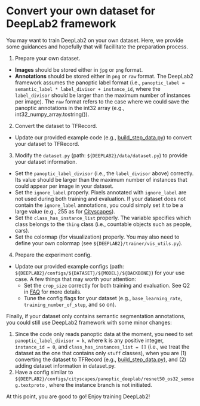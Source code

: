 # Convert your own dataset for DeepLab2 framework

You may want to train DeepLab2 on your own dataset. Here, we provide some
guidances and hopefully that will facillitate the preparation process.

1. Prepare your own dataset.
  * **Images** should be stored either in `jpg` or `png` format.
  * **Annotations** should be stored either in `png` or `raw` format. The
  DeepLab2 framework assumes the panoptic label format (i.e.,
  `panoptic_label = semantic_label * label_divisor + instance_id`, where the
  `label_divisor` should be larger than the maximum number of instances per
  image). The `raw` format refers to the case where we could save the panoptic
  annotations in the int32 array (e.g., int32_numpy_array.tostring()).
2. Convert the dataset to TFRecord.
  * Update our provided example code (e.g.,
  [build_step_data.py](../../data/build_step_data.py)) to convert your dataset
  to TFRecord.
3. Modify the `dataset.py` (path: `${DEEPLAB2}/data/dataset.py`) to provide
  your dataset information.
  * Set the `panoptic_label_divisor` (i.e., the `label_divisor` above)
  correctly. Its value should be larger than the maximum number of instances
  that could appear per image in your dataset.
  * Set the `ignore_label` properly. Pixels annotated with `ignore_label`
  are not used during both training and evaluation. If your dataset does not
  contain the `ignore_label` annotations, you could simply set it to be a
  large value (e.g., 255 as for
  [Cityscapes](https://www.cityscapes-dataset.com/)).
  * Set the `class_has_instance_list` properly. The variable specifies
  which class belongs to the `thing` class (i.e., countable objects such as
  people, cars).
  * Set the colormap (for visualization) properly. You may also need to
  define your own colormap (see `${DEEPLAB2}/trainer/vis_utils.py`).
4. Prepare the experiment config.
  * Update our provided example configs (path:
  `${DEEPLAB2}/configs/${DATASET}/${MODEL}/${BACKBONE}`) for your use
  case. A few things that may worth your attention:
       * Set the `crop_size` correctly for both training and evaluation. See
       Q2 in [FAQ](../faq.md) for more details.
       * Tune the config flags for your dataset (e.g., `base_learning_rate`,
       `training_number_of_step`, and so on).

Finally, if your dataset only contains semantic segmentation annotations,
you could still use DeepLab2 framework with some minor changes:

1. Since the code only reads panoptic data at the moment, you need to set
`panoptic_label_divisor = k`, where k is any positive integer,
`instance_id = 0`, and `class_has_instances_list = []` (i.e., we treat the
dataset as the one that contains only `stuff` classes), when you are (1)
converting the dataset to TFRecord (e.g.,
[build_step_data.py](../../data/build_step_data.py)),
and (2) adding dataset information in dataset.py.
2. Have a config similar to
`${DEEPLAB2}/configs/cityscapes/panoptic_deeplab/resnet50_os32_semseg.textproto`
, where the instance branch is not
initiated.

At this point, you are good to go! Enjoy training DeepLab2!
